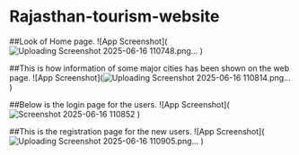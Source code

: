 # Rajasthan-tourism-website
##Look of Home page.
![App Screenshot](![Uploading Screenshot 2025-06-16 110748.png…]()
)

##This is how information of some major cities has been shown on the web page.
![App Screenshot](![Uploading Screenshot 2025-06-16 110814.png…]()
)

##Below is the login page for the users.
![App Screenshot](![Screenshot 2025-06-16 110852](https://github.com/user-attachments/assets/60178122-9025-47ad-a688-f117536c78c8)
)

##This is the registration page for the new users.
![App Screenshot](![Uploading Screenshot 2025-06-16 110905.png…]()
)
